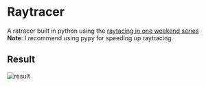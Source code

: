 # Raytracer
A ratracer built in python using the [raytacing in one weekend series](https://raytracing.github.io/)  
**Note**: I recommend using pypy for speeding up raytracing.

## Result
![result]()